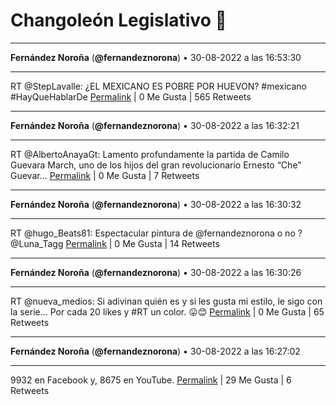 # Changoleón Legislativo 🙈
*****
**Fernández Noroña** (**@fernandeznorona**) • 30-08-2022 a las 16:53:30
*****
RT @StepLavalle: ¿EL MEXICANO ES POBRE POR HUEVON? #mexicano #HayQueHablarDe
[Permalink](https://twitter.com/fernandeznorona/status/1564778373070684163) | 0 Me Gusta | 565 Retweets
*****
**Fernández Noroña** (**@fernandeznorona**) • 30-08-2022 a las 16:32:21
*****
RT @AlbertoAnayaGt: Lamento profundamente la partida de Camilo Guevara March, uno de los hijos del gran revolucionario Ernesto “Che” Guevar…
[Permalink](https://twitter.com/fernandeznorona/status/1564773046841327616) | 0 Me Gusta | 7 Retweets
*****
**Fernández Noroña** (**@fernandeznorona**) • 30-08-2022 a las 16:30:32
*****
RT @hugo_Beats81: Espectacular pintura de @fernandeznorona  o no ? @Luna_Tagg
[Permalink](https://twitter.com/fernandeznorona/status/1564772593223077888) | 0 Me Gusta | 14 Retweets
*****
**Fernández Noroña** (**@fernandeznorona**) • 30-08-2022 a las 16:30:26
*****
RT @nueva_medios: Si adivinan quién es y si les gusta mi estilo, le sigo con la serie... Por cada 20 likes y #RT un color. 😛😊
[Permalink](https://twitter.com/fernandeznorona/status/1564772566371184640) | 0 Me Gusta | 65 Retweets
*****
**Fernández Noroña** (**@fernandeznorona**) • 30-08-2022 a las 16:27:02
*****
9932 en Facebook y, 8675 en YouTube.
[Permalink](https://twitter.com/fernandeznorona/status/1564771709554552833) | 29 Me Gusta | 6 Retweets